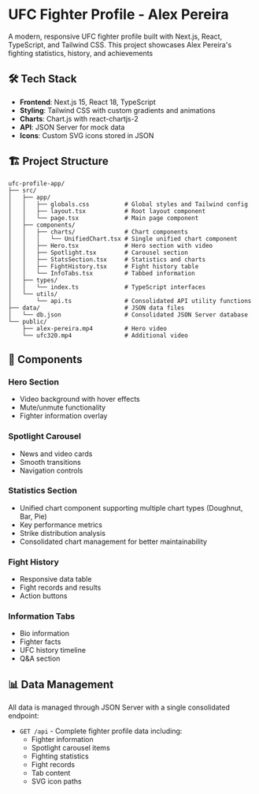 # UFC Fighter Profile - Alex Pereira

A modern, responsive UFC fighter profile built with Next.js, React, TypeScript, and Tailwind CSS. This project showcases Alex Pereira's fighting statistics, history, and achievements

## 🛠️ Tech Stack

- **Frontend**: Next.js 15, React 18, TypeScript
- **Styling**: Tailwind CSS with custom gradients and animations
- **Charts**: Chart.js with react-chartjs-2
- **API**: JSON Server for mock data
- **Icons**: Custom SVG icons stored in JSON

## 🏗️ Project Structure

```
ufc-profile-app/
├── src/
│   ├── app/
│   │   ├── globals.css          # Global styles and Tailwind config
│   │   ├── layout.tsx           # Root layout component
│   │   └── page.tsx             # Main page component
│   ├── components/
│   │   ├── charts/              # Chart components
│   │   │   └── UnifiedChart.tsx # Single unified chart component
│   │   ├── Hero.tsx             # Hero section with video
│   │   ├── Spotlight.tsx        # Carousel section
│   │   ├── StatsSection.tsx     # Statistics and charts
│   │   ├── FightHistory.tsx     # Fight history table
│   │   └── InfoTabs.tsx         # Tabbed information
│   ├── types/
│   │   └── index.ts             # TypeScript interfaces
│   └── utils/
│       └── api.ts               # Consolidated API utility functions
├── data/                        # JSON data files
│   └── db.json                  # Consolidated JSON Server database
└── public/
    ├── alex-pereira.mp4         # Hero video
    └── ufc320.mp4               # Additional video
```

## 🎨 Components

### Hero Section
- Video background with hover effects
- Mute/unmute functionality
- Fighter information overlay

### Spotlight Carousel
- News and video cards
- Smooth transitions
- Navigation controls

### Statistics Section
- Unified chart component supporting multiple chart types (Doughnut, Bar, Pie)
- Key performance metrics
- Strike distribution analysis
- Consolidated chart management for better maintainability

### Fight History
- Responsive data table
- Fight records and results
- Action buttons

### Information Tabs
- Bio information
- Fighter facts
- UFC history timeline
- Q&A section

## 📊 Data Management

All data is managed through JSON Server with a single consolidated endpoint:

- `GET /api` - Complete fighter profile data including:
  - Fighter information
  - Spotlight carousel items
  - Fighting statistics
  - Fight records
  - Tab content
  - SVG icon paths
    

